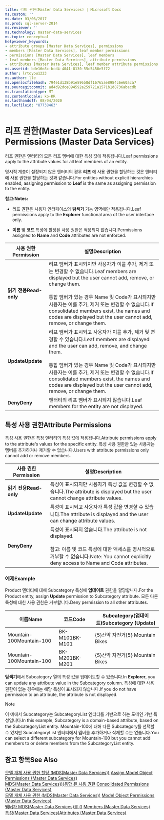 ```yaml
---
title: 리프 권한(Master Data Services) | Microsoft Docs
ms.custom: ''
ms.date: 03/06/2017
ms.prod: sql-server-2014
ms.reviewer: ''
ms.technology: master-data-services
ms.topic: conceptual
helpviewer_keywords:
- attribute groups [Master Data Services], permissions
- members [Master Data Services], leaf member permissions
- permissions [Master Data Services], leaf members
- leaf members [Master Data Services], attribute permissions
- attributes [Master Data Services], leaf member attribute permissions
ms.assetid: bde16e8c-bcd4-4041-8130-55c5450e5f72
author: lrtoyou1223
ms.author: lle
ms.openlocfilehash: 794e1d138b91e896b8df16765ae8984c6e60aca7
ms.sourcegitcommit: ad4d92dce894592a259721a1571b1d8736abacdb
ms.translationtype: MT
ms.contentlocale: ko-KR
ms.lasthandoff: 08/04/2020
ms.locfileid: "87738463"
---
```

# <a name="leaf-permissions-master-data-services"></a><span data-ttu-id="b3a55-102">리프 권한(Master Data Services)</span><span class="sxs-lookup"><span data-stu-id="b3a55-102">Leaf Permissions (Master Data Services)</span></span>
  <span data-ttu-id="b3a55-103">리프 권한은 엔터티의 모든 리프 멤버에 대한 특성 값에 적용됩니다.</span><span class="sxs-lookup"><span data-stu-id="b3a55-103">Leaf permissions apply to the attribute values for all leaf members of an entity.</span></span>  
  
 <span data-ttu-id="b3a55-104">명시적 계층이 설정되지 않은 엔터티의 경우 **리프** 에 사용 권한을 할당하는 것은 엔터티에 사용 권한을 할당하는 것과 같습니다.</span><span class="sxs-lookup"><span data-stu-id="b3a55-104">For entities without explicit hierarchies enabled, assigning permission to **Leaf** is the same as assigning permission to the entity.</span></span>  
  
 <span data-ttu-id="b3a55-105">**참고:**</span><span class="sxs-lookup"><span data-stu-id="b3a55-105">**Notes:**</span></span>  
  
-   <span data-ttu-id="b3a55-106">리프 권한은 사용자 인터페이스의 **탐색기** 기능 영역에만 적용됩니다.</span><span class="sxs-lookup"><span data-stu-id="b3a55-106">Leaf permissions apply to the **Explorer** functional area of the user interface only.</span></span>  
  
-   <span data-ttu-id="b3a55-107">**이름** 및 **코드** 특성에 할당된 사용 권한은 적용되지 않습니다.</span><span class="sxs-lookup"><span data-stu-id="b3a55-107">Permissions assigned to **Name** and **Code** attributes are not enforced.</span></span>  
  
|<span data-ttu-id="b3a55-108">사용 권한</span><span class="sxs-lookup"><span data-stu-id="b3a55-108">Permission</span></span>|<span data-ttu-id="b3a55-109">설명</span><span class="sxs-lookup"><span data-stu-id="b3a55-109">Description</span></span>|  
|----------------|-----------------|  
|<span data-ttu-id="b3a55-110">**읽기 전용**</span><span class="sxs-lookup"><span data-stu-id="b3a55-110">**Read-only**</span></span>|<span data-ttu-id="b3a55-111">리프 멤버가 표시되지만 사용자가 이를 추가, 제거 또는 변경할 수 없습니다.</span><span class="sxs-lookup"><span data-stu-id="b3a55-111">Leaf members are displayed but the user cannot add, remove, or change them.</span></span><br /><br /> <span data-ttu-id="b3a55-112">통합 멤버가 있는 경우 Name 및 Code가 표시되지만 사용자는 이를 추가, 제거 또는 변경할 수 없습니다.</span><span class="sxs-lookup"><span data-stu-id="b3a55-112">If consolidated members exist, the names and codes are displayed but the user cannot add, remove, or change them.</span></span>|  
|<span data-ttu-id="b3a55-113">**Update**</span><span class="sxs-lookup"><span data-stu-id="b3a55-113">**Update**</span></span>|<span data-ttu-id="b3a55-114">리프 멤버가 표시되고 사용자가 이를 추가, 제거 및 변경할 수 있습니다.</span><span class="sxs-lookup"><span data-stu-id="b3a55-114">Leaf members are displayed and the user can add, remove, and change them.</span></span><br /><br /> <span data-ttu-id="b3a55-115">통합 멤버가 있는 경우 Name 및 Code가 표시되지만 사용자는 이를 추가, 제거 또는 변경할 수 없습니다.</span><span class="sxs-lookup"><span data-stu-id="b3a55-115">If consolidated members exist, the names and codes are displayed but the user cannot add, remove, or change them.</span></span>|  
|<span data-ttu-id="b3a55-116">**Deny**</span><span class="sxs-lookup"><span data-stu-id="b3a55-116">**Deny**</span></span>|<span data-ttu-id="b3a55-117">엔터티의 리프 멤버가 표시되지 않습니다.</span><span class="sxs-lookup"><span data-stu-id="b3a55-117">Leaf members for the entity are not displayed.</span></span>|  
  
## <a name="attribute-permissions"></a><span data-ttu-id="b3a55-118">특성 사용 권한</span><span class="sxs-lookup"><span data-stu-id="b3a55-118">Attribute Permissions</span></span>  
 <span data-ttu-id="b3a55-119">특성 사용 권한은 특정 엔터티의 특성 값에 적용됩니다.</span><span class="sxs-lookup"><span data-stu-id="b3a55-119">Attribute permissions apply to the attribute's values for the specific entity.</span></span> <span data-ttu-id="b3a55-120">특성 사용 권한만 있는 사용자는 멤버를 추가하거나 제거할 수 없습니다.</span><span class="sxs-lookup"><span data-stu-id="b3a55-120">Users with attribute permissions only cannot add or remove members.</span></span>  
  
|<span data-ttu-id="b3a55-121">사용 권한</span><span class="sxs-lookup"><span data-stu-id="b3a55-121">Permission</span></span>|<span data-ttu-id="b3a55-122">설명</span><span class="sxs-lookup"><span data-stu-id="b3a55-122">Description</span></span>|  
|----------------|-----------------|  
|<span data-ttu-id="b3a55-123">**읽기 전용**</span><span class="sxs-lookup"><span data-stu-id="b3a55-123">**Read-only**</span></span>|<span data-ttu-id="b3a55-124">특성이 표시되지만 사용자가 특성 값을 변경할 수 없습니다.</span><span class="sxs-lookup"><span data-stu-id="b3a55-124">The attribute is displayed but the user cannot change attribute values.</span></span>|  
|<span data-ttu-id="b3a55-125">**Update**</span><span class="sxs-lookup"><span data-stu-id="b3a55-125">**Update**</span></span>|<span data-ttu-id="b3a55-126">특성이 표시되고 사용자가 특성 값을 변경할 수 있습니다.</span><span class="sxs-lookup"><span data-stu-id="b3a55-126">The attribute is displayed and the user can change attribute values.</span></span>|  
|<span data-ttu-id="b3a55-127">**Deny**</span><span class="sxs-lookup"><span data-stu-id="b3a55-127">**Deny**</span></span>|<span data-ttu-id="b3a55-128">특성이 표시되지 않습니다.</span><span class="sxs-lookup"><span data-stu-id="b3a55-128">The attribute is not displayed.</span></span><br /><br /> <span data-ttu-id="b3a55-129">참고: 이름 및 코드 특성에 대한 액세스를 명시적으로 거부할 수 없습니다.</span><span class="sxs-lookup"><span data-stu-id="b3a55-129">Note: You cannot explicitly deny access to Name and Code attributes.</span></span>|  
  
### <a name="example"></a><span data-ttu-id="b3a55-130">예제</span><span class="sxs-lookup"><span data-stu-id="b3a55-130">Example</span></span>  
 <span data-ttu-id="b3a55-131">Product 엔터티에 대해 Subcategory 특성에 **업데이트** 권한을 할당합니다.</span><span class="sxs-lookup"><span data-stu-id="b3a55-131">For the Product entity, assign **Update** permission to Subcategory attribute.</span></span> <span data-ttu-id="b3a55-132">모든 다른 특성에 대한 사용 권한은 거부합니다.</span><span class="sxs-lookup"><span data-stu-id="b3a55-132">Deny permission to all other attributes.</span></span>  
  
|<span data-ttu-id="b3a55-133">이름</span><span class="sxs-lookup"><span data-stu-id="b3a55-133">Name</span></span>|<span data-ttu-id="b3a55-134">코드</span><span class="sxs-lookup"><span data-stu-id="b3a55-134">Code</span></span>|<span data-ttu-id="b3a55-135">Subcategory(업데이트)</span><span class="sxs-lookup"><span data-stu-id="b3a55-135">Subcategory (Update)</span></span>|  
|----------|----------|----------------------------|  
|<span data-ttu-id="b3a55-136">Mountain-100</span><span class="sxs-lookup"><span data-stu-id="b3a55-136">Mountain-100</span></span>|<span data-ttu-id="b3a55-137">BK-M101</span><span class="sxs-lookup"><span data-stu-id="b3a55-137">BK-M101</span></span>|<span data-ttu-id="b3a55-138">{5}산악 자전거</span><span class="sxs-lookup"><span data-stu-id="b3a55-138">{5} Mountain Bikes</span></span>|  
|<span data-ttu-id="b3a55-139">Mountain-100</span><span class="sxs-lookup"><span data-stu-id="b3a55-139">Mountain-100</span></span>|<span data-ttu-id="b3a55-140">BK-M201</span><span class="sxs-lookup"><span data-stu-id="b3a55-140">BK-M201</span></span>|<span data-ttu-id="b3a55-141">{5}산악 자전거</span><span class="sxs-lookup"><span data-stu-id="b3a55-141">{5} Mountain Bikes</span></span>|  
  
 <span data-ttu-id="b3a55-142">**탐색기**에서 Subcategory 열의 특성 값을 업데이트할 수 있습니다.</span><span class="sxs-lookup"><span data-stu-id="b3a55-142">In **Explorer**, you can update any attribute value in the Subcategory column.</span></span> <span data-ttu-id="b3a55-143">특성에 대한 사용 권한이 없는 경우에는 해당 특성이 표시되지 않습니다.</span><span class="sxs-lookup"><span data-stu-id="b3a55-143">If you do not have permission to an attribute, the attribute is not displayed.</span></span>  
  
> [!NOTE]  
>  <span data-ttu-id="b3a55-144">이 예에서 Subcategory는 SubcategoryList 엔터티를 기반으로 하는 도메인 기반 특성입니다.</span><span class="sxs-lookup"><span data-stu-id="b3a55-144">In this example, Subcategory is a domain-based attribute, based on the SubcategoryList entity.</span></span> <span data-ttu-id="b3a55-145">Mountain-100에 대해 다른 Subcategory를 선택할 수 있지만 SubcategoryList 엔터티에서 멤버를 추가하거나 삭제할 수는 없습니다.</span><span class="sxs-lookup"><span data-stu-id="b3a55-145">You can select a different subcategory for Mountain-100 but you cannot add members to or delete members from the SubcategoryList entity.</span></span>  
  
## <a name="see-also"></a><span data-ttu-id="b3a55-146">참고 항목</span><span class="sxs-lookup"><span data-stu-id="b3a55-146">See Also</span></span>  
 <span data-ttu-id="b3a55-147">[모델 개체 사용 권한 할당 &#40;MDS(Master Data Services)&#41;](assign-model-object-permissions-master-data-services.md) </span><span class="sxs-lookup"><span data-stu-id="b3a55-147">[Assign Model Object Permissions &#40;Master Data Services&#41;](assign-model-object-permissions-master-data-services.md) </span></span>  
 <span data-ttu-id="b3a55-148">[MDS(Master Data Services)&#41;&#40;통합 된 사용 권한](../../2014/master-data-services/consolidated-permissions-master-data-services.md) </span><span class="sxs-lookup"><span data-stu-id="b3a55-148">[Consolidated Permissions &#40;Master Data Services&#41;](../../2014/master-data-services/consolidated-permissions-master-data-services.md) </span></span>  
 <span data-ttu-id="b3a55-149">[모델 개체 사용 권한 &#40;MDS(Master Data Services)&#41;](../../2014/master-data-services/model-object-permissions-master-data-services.md) </span><span class="sxs-lookup"><span data-stu-id="b3a55-149">[Model Object Permissions &#40;Master Data Services&#41;](../../2014/master-data-services/model-object-permissions-master-data-services.md) </span></span>  
 <span data-ttu-id="b3a55-150">[멤버가 MDS(Master Data Services)를 &#40;&#41;](../../2014/master-data-services/members-master-data-services.md) </span><span class="sxs-lookup"><span data-stu-id="b3a55-150">[Members &#40;Master Data Services&#41;](../../2014/master-data-services/members-master-data-services.md) </span></span>  
 [<span data-ttu-id="b3a55-151">특성&#40;Master Data Services&#41;</span><span class="sxs-lookup"><span data-stu-id="b3a55-151">Attributes &#40;Master Data Services&#41;</span></span>](../../2014/master-data-services/attributes-master-data-services.md)  
  
  

